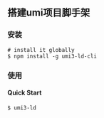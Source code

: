 ## 搭建umi项目脚手架

### 安装

```shell
# install it globally
$ npm install -g umi3-ld-cli
```

### 使用 

#### Quick Start 

```shell
$ umi3-ld
```
